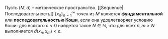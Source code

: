 
Пусть $(M,d)$ – метрическое пространство. [[Sequence|Последовательность]] $\{ x_n \}_{n=1}^∞$ точек из $M$ является **фундаментальной** или **последовательностью Коши**, если она удовлетворяет условию Коши: для всякого $ε<0$ найдется такое $N∈ℕ$, что для всех $n, m>N$ выполняется $d(x_n, x_m)<ε$.

